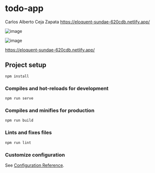 # todo-app
Carlos Alberto Ceja Zapata
https://eloquent-sundae-620cdb.netlify.app/

![image](https://user-images.githubusercontent.com/73798412/194719847-ee7a52ff-41a6-4934-a70a-a85cd3e9ce91.png)

![image](https://user-images.githubusercontent.com/73798412/194719823-022f81f1-8f96-4f5f-9f6c-eab76a59408b.png)

https://eloquent-sundae-620cdb.netlify.app/

## Project setup
```
npm install
```

### Compiles and hot-reloads for development
```
npm run serve
```

### Compiles and minifies for production
```
npm run build
```

### Lints and fixes files
```
npm run lint
```

### Customize configuration
See [Configuration Reference](https://cli.vuejs.org/config/).
